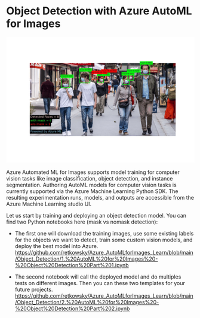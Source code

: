 # Object Detection with Azure AutoML for Images

<img src = "animatedgif.gif">

Azure Automated ML for Images supports model training for computer vision tasks like image classification, object detection, and instance segmentation. 
Authoring AutoML models for computer vision tasks is currently supported via the Azure Machine Learning Python SDK. The resulting experimentation runs, models, and outputs are accessible from the Azure Machine Learning studio UI. 

Let us start by training and deploying an object detection model. You can find two Python notebooks here (mask vs nomask detection): 
- The first one will download the training images, use some existing labels for the objects we want to detect, train some custom vision models, and deploy the best model
into Azure. 
https://github.com/retkowsky/Azure_AutoMLforImages_Learn/blob/main/Object_Detection/1.%20AutoML%20for%20Images%20-%20Object%20Detection%20Part%201.ipynb

- The second notebook will call the deployed model and do multiples tests on different images. Then you can these two templates for your future projects.
https://github.com/retkowsky/Azure_AutoMLforImages_Learn/blob/main/Object_Detection/2.%20AutoML%20for%20Images%20-%20Object%20Detection%20Part%202.ipynb
